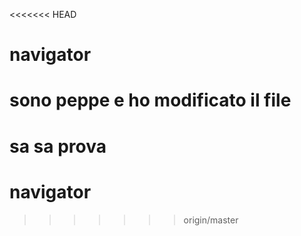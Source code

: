 <<<<<<< HEAD
# navigator
sono peppe e ho modificato il file
=======
# sa sa prova
# navigator
>>>>>>> origin/master
